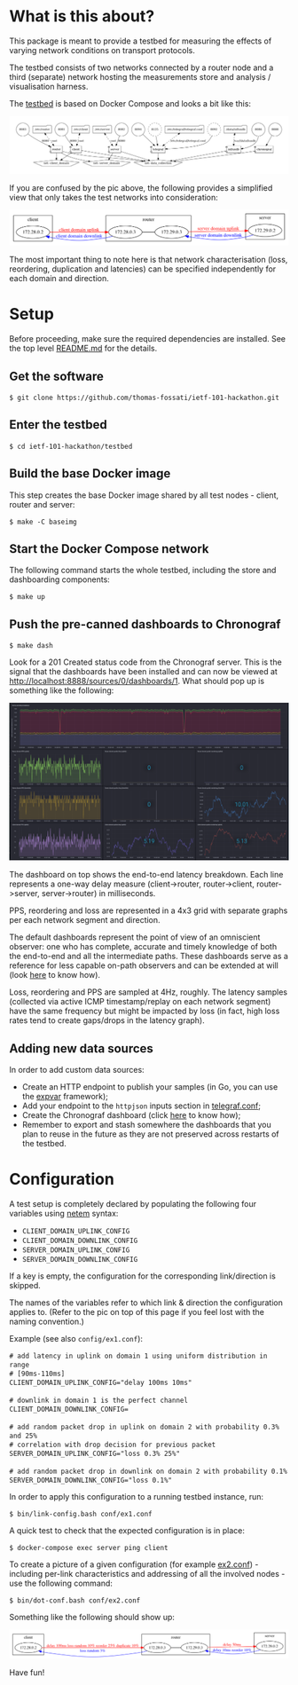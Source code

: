 # What is this about?

This package is meant to provide a testbed for measuring the effects of varying network conditions on transport protocols.

The testbed consists of two networks connected by a router node and a third (separate) network hosting the measurements store and analysis / visualisation harness.

The [testbed](docker-compose.yml) is based on Docker Compose and looks a bit like this:

![Alt text](pics/docker-compose.png?raw=true "docker compose network")

If you are confused by the pic above, the following provides a simplified view that only takes the test networks into consideration:

![Alt text](pics/ex0.conf.png?raw=true "simple pic")

The most important thing to note here is that network characterisation (loss, reordering, duplication and latencies) can be specified independently for each domain and direction.

# Setup

Before proceeding, make sure the required dependencies are installed.  See the top level [README.md](../README.md) for the details.

## Get the software
```
$ git clone https://github.com/thomas-fossati/ietf-101-hackathon.git
```

## Enter the testbed
```
$ cd ietf-101-hackathon/testbed
```

## Build the base Docker image
This step creates the base Docker image shared by all test nodes - client, router and server:
```
$ make -C baseimg
```

## Start the Docker Compose network
The following command starts the whole testbed, including the store and dashboarding components:
```
$ make up
```

## Push the pre-canned dashboards to Chronograf
```
$ make dash
```
Look for a 201 Created status code from the Chronograf server.  This is the signal that the dashboards have been installed and can now be viewed at [http://localhost:8888/sources/0/dashboards/1](http://localhost:8888/sources/0/dashboards/1).  What should pop up is something like the following:

![Alt text](pics/dashboards.png?raw=true "pre-canned dashboards")

The dashboard on top shows the end-to-end latency breakdown.  Each line represents a one-way delay measure (client->router, router->client, router->server, server->router) in milliseconds.

PPS, reordering and loss are represented in a 4x3 grid with separate graphs per each network segment and direction.

The default dashboards represent the point of view of an omniscient observer: one who has complete, accurate and timely knowledge of both the end-to-end and all the intermediate paths.  These dashboards serve as a reference for less capable on-path observers and can be extended at will (look [here](dashboards/README.md) to know how).

Loss, reordering and PPS are sampled at 4Hz, roughly.
The latency samples (collected via active ICMP timestamp/replay on each network segment) have the same frequency but might be impacted by loss (in fact, high loss rates tend to create gaps/drops in the latency graph).

## Adding new data sources
In order to add custom data sources:
  - Create an HTTP endpoint to publish your samples (in Go, you can use the [expvar](https://golang.org/pkg/expvar/) framework);
  - Add your endpoint to the `httpjson` inputs section in [telegraf.conf](etc/telegraf/telegraf.conf);
  - Create the Chronograf dashboard (click [here](https://docs.influxdata.com/chronograf/v1.4/introduction/getting-started/) to know how);
  - Remember to export and stash somewhere the dashboards that you plan to reuse in the future as they are not preserved across restarts of the testbed.

# Configuration

A test setup is completely declared by populating the following four variables using [netem](https://wiki.linuxfoundation.org/networking/netem) syntax:

- `CLIENT_DOMAIN_UPLINK_CONFIG`
- `CLIENT_DOMAIN_DOWNLINK_CONFIG`
- `SERVER_DOMAIN_UPLINK_CONFIG`
- `SERVER_DOMAIN_DOWNLINK_CONFIG`

If a key is empty, the configuration for the corresponding link/direction is skipped.

The names of the variables refer to which link & direction the configuration applies to.  (Refer to the pic on top of this page if you feel lost with the naming convention.)

Example (see also `config/ex1.conf`):
```
# add latency in uplink on domain 1 using uniform distribution in range
# [90ms-110ms]
CLIENT_DOMAIN_UPLINK_CONFIG="delay 100ms 10ms"

# downlink in domain 1 is the perfect channel
CLIENT_DOMAIN_DOWNLINK_CONFIG=

# add random packet drop in uplink on domain 2 with probability 0.3% and 25%
# correlation with drop decision for previous packet
SERVER_DOMAIN_UPLINK_CONFIG="loss 0.3% 25%"

# add random packet drop in downlink on domain 2 with probability 0.1%
SERVER_DOMAIN_DOWNLINK_CONFIG="loss 0.1%"
```

In order to apply this configuration to a running testbed instance, run:
```
$ bin/link-config.bash conf/ex1.conf
```

A quick test to check that the expected configuration is in place:
```
$ docker-compose exec server ping client
```

To create a picture of a given configuration (for example [ex2.conf](conf/ex2.conf)) - including per-link characteristics and addressing of all the involved nodes - use the following command:
```
$ bin/dot-conf.bash conf/ex2.conf
```

Something like the following should show up:

![Alt text](pics/ex2.conf.png?raw=true "configuration pic")

Have fun!
